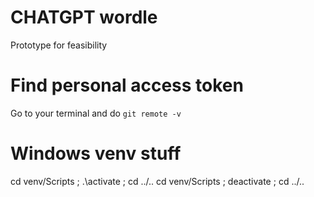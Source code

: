 # CHATGPT wordle

Prototype for feasibility

# Find personal access token

Go to your terminal and do `git remote -v`

# Windows venv stuff

cd venv/Scripts ; .\activate ; cd ../..
cd venv/Scripts ; deactivate ; cd ../..